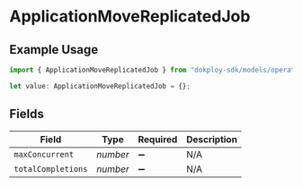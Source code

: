 # ApplicationMoveReplicatedJob

## Example Usage

```typescript
import { ApplicationMoveReplicatedJob } from "dokploy-sdk/models/operations";

let value: ApplicationMoveReplicatedJob = {};
```

## Fields

| Field              | Type               | Required           | Description        |
| ------------------ | ------------------ | ------------------ | ------------------ |
| `maxConcurrent`    | *number*           | :heavy_minus_sign: | N/A                |
| `totalCompletions` | *number*           | :heavy_minus_sign: | N/A                |